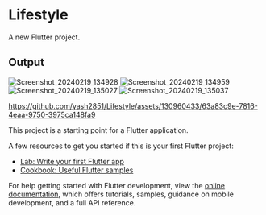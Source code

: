 # Lifestyle

A new Flutter project.

## Output


![Screenshot_20240219_134928](https://github.com/yash2851/Lifestyle/assets/130960433/3e523122-7a9a-439f-8755-4f7151ca806c)
![Screenshot_20240219_134959](https://github.com/yash2851/Lifestyle/assets/130960433/e2781ca6-e01a-4ab5-a62d-381305fa9832)
![Screenshot_20240219_135027](https://github.com/yash2851/Lifestyle/assets/130960433/897ebdc2-f43e-4db3-b070-4466fc0816ea)
![Screenshot_20240219_135037](https://github.com/yash2851/Lifestyle/assets/130960433/4324ba2c-1f1f-423f-a43b-3076c33a5cfe)

https://github.com/yash2851/Lifestyle/assets/130960433/63a83c9e-7816-4eaa-9750-3975ca148fa9


This project is a starting point for a Flutter application.

A few resources to get you started if this is your first Flutter project:

- [Lab: Write your first Flutter app](https://docs.flutter.dev/get-started/codelab)
- [Cookbook: Useful Flutter samples](https://docs.flutter.dev/cookbook)

For help getting started with Flutter development, view the
[online documentation](https://docs.flutter.dev/), which offers tutorials,
samples, guidance on mobile development, and a full API reference.
